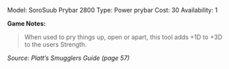 Model: SoroSuub Prybar 2800
Type: Power prybar
Cost: 30
Availability: 1

**Game Notes:** 
> When used to pry things up, open or apart, this tool adds +1D to +3D to the users Strength.

*Source: Platt’s Smugglers Guide (page 57)*